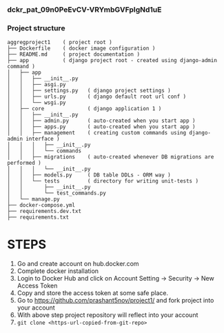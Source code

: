 ### dckr_pat_09n0PeEvCV-VRYmbGVFpIgNd1uE

### Project structure
```
aggregproject1    ( project root )
├── Dockerfile    ( docker image configuration )
├── README.md     ( project documentation )
├── app           ( django project root - created using django-admin command )
│   ├── app
│   │   ├── __init__.py
│   │   ├── asgi.py
│   │   ├── settings.py   ( django project settings )
│   │   ├── urls.py       ( django default root url conf )
│   │   └── wsgi.py
│   ├── core              ( django application 1 )
│   │   ├── __init__.py
│   │   ├── admin.py      ( auto-created when you start app )
│   │   ├── apps.py       ( auto-created when you start app )
│   │   ├── management    ( creating custom commands using django-admin interface ) 
│   │   │   ├── __init__.py
│   │   │   └── commands
│   │   ├── migrations    ( auto-created whenever DB migrations are performed )
│   │   │   └── __init__.py
│   │   ├── models.py     ( DB table DDLs - ORM way )
│   │   └── tests         ( directory for writing unit-tests )
│   │       ├── __init__.py
│   │       └── test_commands.py
│   └── manage.py
├── docker-compose.yml
├── requirements.dev.txt
├── requirements.txt

```


# STEPS

1. Go and create account on hub.docker.com
2. Complete docker installation 
3. Login to Docker Hub and click on Account Setting → Security → New Access
Token
4. Copy and store the access token at some safe place.
5. Go to https://github.com/prashant5nov/project1/ and fork project into your account
6. With above step project repository will reflect into your account
7. `git clone <https-url-copied-from-git-repo>`